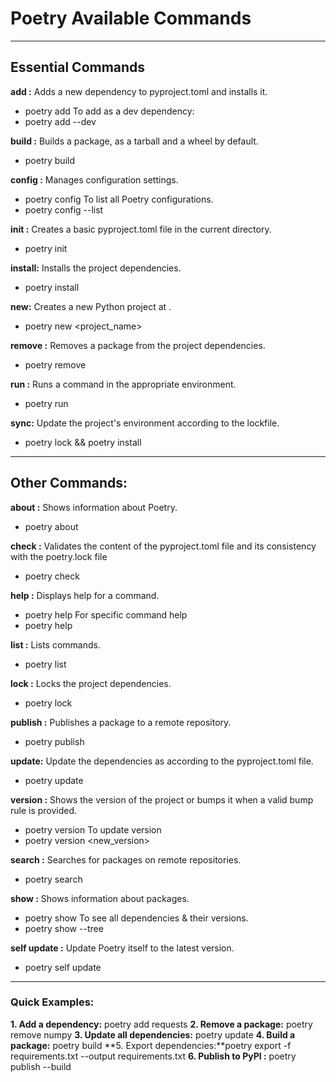 # Poetry Available Commands

---
## Essential Commands
**add :**
   Adds a new dependency to pyproject.toml and installs it.
   - poetry add <package>
   To add as a dev dependency:
   - poetry add <package> --dev

**build :** 
   Builds a package, as a tarball and a wheel by default.
   - poetry build

**config :** 
   Manages configuration settings.
   - poetry config
   To list all Poetry configurations.
   - poetry config --list

**init :**
   Creates a basic pyproject.toml file in the current directory.
   - poetry init

**install:**
   Installs the project dependencies.
   - poetry install

**new:**
   Creates a new Python project at <path>.
   - poetry new <project_name>

**remove :**
   Removes a package from the project dependencies.
   - poetry remove <package>

**run :**
   Runs a command in the appropriate environment.
   - poetry run <command>

**sync:**
   Update the project's environment according to the lockfile.
   - poetry lock && poetry install

---
## Other Commands:
**about :**
   Shows information about Poetry. 
   - poetry about

**check :**
   Validates the content of the pyproject.toml file and its consistency with the poetry.lock file
   - poetry check

**help :** 
   Displays help for a command.
   - poetry help
   For specific command help
   - poetry help <command>

**list :**
   Lists commands.
   - poetry list

**lock :**
   Locks the project dependencies.
   - poetry lock

**publish :**
   Publishes a package to a remote repository.
   - poetry publish

**update:**
   Update the dependencies as according to the pyproject.toml file.
   - poetry update

**version :**
   Shows the version of the project or bumps it when a valid bump rule is provided.
   - poetry version
   To update version 
   - poetry version <new_version>  

**search :**
   Searches for packages on remote repositories.
   - poetry search <package>

**show :**
   Shows information about packages.
   - poetry show
   To see all dependencies & their versions.
   - poetry show --tree

**self update :**
   Update Poetry itself to the latest version.
   - poetry self update

---
### Quick  Examples:

**1. Add a dependency:**   poetry add requests
**2. Remove a package:**   poetry remove numpy
**3. Update all dependencies:**  poetry update
**4. Build a package:**    poetry build
**5. Export dependencies:**poetry export -f requirements.txt --output requirements.txt
**6. Publish to PyPI :**   poetry publish --build